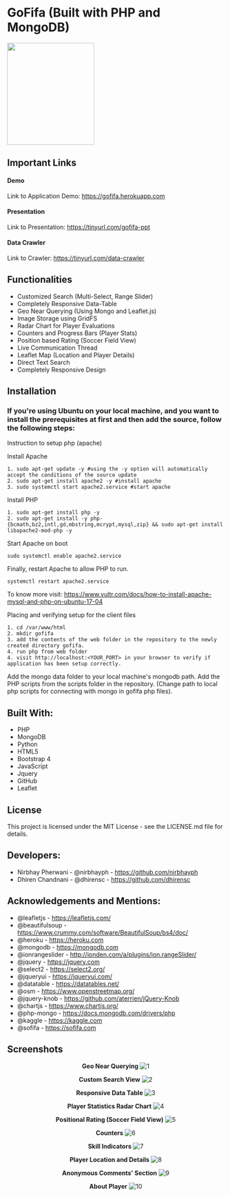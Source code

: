 # GoFifa (Built with PHP and MongoDB)

<a href="https://gofifa.herokuapp.com"><img src="https://i.ibb.co/CM8V5cM/logo.png" width="202" height="237"></a>

## Important Links 

#### Demo 
Link to Application Demo: https://gofifa.herokuapp.com

#### Presentation
Link to Presentation: https://tinyurl.com/gofifa-ppt

#### Data Crawler
Link to Crawler: https://tinyurl.com/data-crawler

## Functionalities 
- Customized Search (Multi-Select, Range Slider)
- Completely Responsive Data-Table
- Geo Near Querying (Using Mongo and Leaflet.js)
- Image Storage using GridFS
- Radar Chart for Player Evaluations
- Counters and Progress Bars (Player Stats)
- Position based Rating (Soccer Field View)
- Live Communication Thread 
- Leaflet Map (Location and Player Details)
- Direct Text Search 
- Completely Responsive Design

## Installation

### If you're using Ubuntu on your local machine, and you want to install the prerequisites at first and then add the source, follow the following steps:

Instruction to setup php (apache)

Install Apache
```
1. sudo apt-get update -y #using the -y option will automatically accept the conditions of the source update
2. sudo apt-get install apache2 -y #install apache
3. sudo systemctl start apache2.service #start apache
```

Install PHP
```
1. sudo apt-get install php -y
2. sudo apt-get install -y php-{bcmath,bz2,intl,gd,mbstring,mcrypt,mysql,zip} && sudo apt-get install libapache2-mod-php -y
```

Start Apache on boot
```
sudo systemctl enable apache2.service
```

Finally, restart Apache to allow PHP to run.
```
systemctl restart apache2.service
```

To know more visit: https://www.vultr.com/docs/how-to-install-apache-mysql-and-php-on-ubuntu-17-04

Placing and verifying setup for the client files
```
1. cd /var/www/html
2. mkdir gofifa
3. add the contents of the web folder in the repository to the newly created directory gofifa.
4. run php from web folder
4. visit http://localhost:<YOUR_PORT> in your browser to verify if application has been setup correctly.
```
Add the mongo data folder to your local machine's mongodb path.
Add the PHP scripts from the scripts folder in the repository. (Change path to local php scripts for connecting with mongo in gofifa php files).  

## Built With:
- PHP
- MongoDB
- Python
- HTML5
- Bootstrap 4
- JavaScript
- Jquery
- GitHub
- Leaflet
    
## License
This project is licensed under the MIT License - see the LICENSE.md file for details. 

## Developers:
- Nirbhay Pherwani - @nirbhayph - https://github.com/nirbhayph 
- Dhiren Chandnani - @dhirensc - https://github.com/dhirensc 

## Acknowledgements and Mentions:
- @leafletjs - https://leafletjs.com/
- @beautifulsoup - https://www.crummy.com/software/BeautifulSoup/bs4/doc/
- @heroku - https://heroku.com
- @mongodb - https://mongodb.com
- @ionrangeslider - http://ionden.com/a/plugins/ion.rangeSlider/
- @jquery - https://jquery.com
- @select2 - https://select2.org/
- @jqueryui - https://jqueryui.com/
- @datatable - https://datatables.net/
- @osm - https://www.openstreetmap.org/
- @jquery-knob - https://github.com/aterrien/jQuery-Knob
- @chartjs - https://www.chartjs.org/
- @php-mongo - https://docs.mongodb.com/drivers/php
- @kaggle - https://kaggle.com
- @sofifa - https://sofifa.com

## Screenshots
<p align="center">
    <b>Geo Near Querying</b>
    <img src="https://i.ibb.co/S6SNxRg/1.png" alt="1">
</p>
<p align="center">
    <b>Custom Search View</b>
    <img src="https://i.ibb.co/9wL64vr/2.png" alt="2">
</p>
<p align="center">
    <b>Responsive Data Table</b>
    <img src="https://i.ibb.co/Ct2z4W4/3.png" alt="3">
</p>
<p align="center">
    <b>Player Statistics Radar Chart</b>
    <img src="https://i.ibb.co/hCvRmxy/4.png" alt="4">
</p>
<p align="center">
    <b>Positional Rating (Soccer Field View)</b>
    <img src="https://i.ibb.co/NtcWyc2/5.png" alt="5">
</p>
<p align="center">
    <b>Counters</b>
    <img src="https://i.ibb.co/Tv4LnB1/6.png" alt="6">
</p>
<p align="center">
    <b>Skill Indicators</b>
    <img src="https://i.ibb.co/HgbKP2C/7.png" alt="7">
</p>
<p align="center">
    <b>Player Location and Details</b>
    <img src="https://i.ibb.co/xgTf66z/8.png" alt="8">
</p>
<p align="center">
    <b>Anonymous Comments' Section</b>
    <img src="https://i.ibb.co/KFSPvc0/9.png" alt="9">
</p>
<p align="center">
    <b>About Player</b>
    <img src="https://i.ibb.co/9hBW5MQ/10.png" alt="10">
</p>



